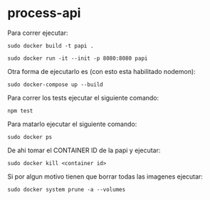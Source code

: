 # process-api

Para correr ejecutar:

```
sudo docker build -t papi .

sudo docker run -it --init -p 8080:8080 papi

```
Otra forma de ejecutarlo es (con esto esta habilitado nodemon):
```
sudo docker-compose up --build
```
Para correr los tests ejecutar el siguiente comando:
```
npm test
```


Para matarlo ejecutar el siguiente comando:
```
sudo docker ps
```
De ahi tomar el CONTAINER ID de la papi y ejecutar:
```
sudo docker kill <container id>
```
Si por algun motivo tienen que borrar todas las imagenes ejecutar:
```
sudo docker system prune -a --volumes
```
